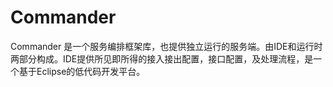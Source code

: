 # Commander
Commander 是一个服务编排框架库，也提供独立运行的服务端。由IDE和运行时两部分构成。IDE提供所见即所得的接入接出配置，接口配置，及处理流程，是一个基于Eclipse的低代码开发平台。
